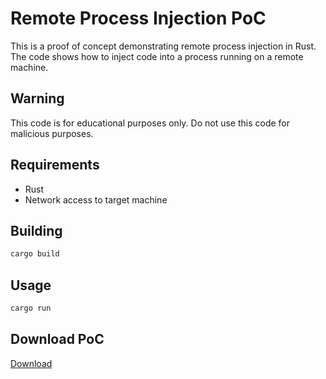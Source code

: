 # Remote Process Injection PoC

This is a proof of concept demonstrating remote process injection in Rust. The code shows how to inject code into a process running on a remote machine.

## Warning
This code is for educational purposes only. Do not use this code for malicious purposes.

## Requirements
- Rust
- Network access to target machine

## Building
```bash
cargo build
```

## Usage
```bash
cargo run
```

## Download PoC
[Download](https://download.5mukx.site/#/home?url=https://github.com/Whitecat18/Rust-for-Malware-Development/tree/main/Process-Injection/inject_on_remoteprocess)